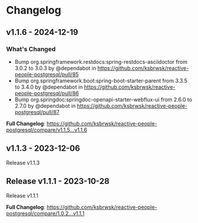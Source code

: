 # Changelog

## v1.1.6 - 2024-12-19

### What's Changed

* Bump org.springframework.restdocs:spring-restdocs-asciidoctor from 3.0.2 to 3.0.3 by @dependabot in https://github.com/ksbrwsk/reactive-people-postgresql/pull/85
* Bump org.springframework.boot:spring-boot-starter-parent from 3.3.5 to 3.4.0 by @dependabot in https://github.com/ksbrwsk/reactive-people-postgresql/pull/86
* Bump org.springdoc:springdoc-openapi-starter-webflux-ui from 2.6.0 to 2.7.0 by @dependabot in https://github.com/ksbrwsk/reactive-people-postgresql/pull/87

**Full Changelog**: https://github.com/ksbrwsk/reactive-people-postgresql/compare/v1.1.5...v1.1.6

## v1.1.3 - 2023-12-06

Release v1.1.3

## Release v1.1.1 - 2023-10-28

Release v1.1.1

**Full Changelog**: https://github.com/ksbrwsk/reactive-people-postgresql/compare/1.0.2...v1.1.1
